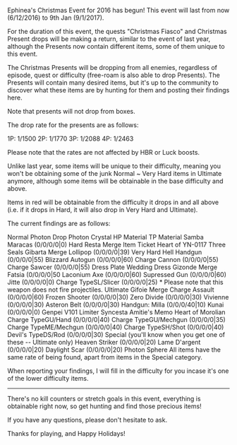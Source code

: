 Ephinea's Christmas Event for 2016 has begun! This event will last from now (6/12/2016) to 9th Jan (9/1/2017).

For the duration of this event, the quests "Christmas Fiasco" and Christmas Present drops will be making a return, similar to the event of last year, although the Presents now contain different items, some of them unique to this event.

The Christmas Presents will be dropping from all enemies, regardless of episode, quest or difficulty (free-roam is also able to drop Presents). The Presents will contain many desired items, but it's up to the community to discover what these items are by hunting for them and posting their findings here.

Note that presents will not drop from boxes.

The drop rate for the presents are as follows:

1P: 1/1500
2P: 1/1770
3P: 1/2088
4P: 1/2463

Please note that the rates are not affected by HBR or Luck boosts.

Unlike last year, some items will be unique to their difficulty, meaning you won't be obtaining some of the junk Normal ~ Very Hard items in Ultimate anymore, although some items will be obtainable in the base difficulty and above.

Items in red will be obtainable from the difficulty it drops in and all above (i.e. if it drops in Hard, it will also drop in Very Hard and Ultimate).

The current findings are as follows:

Normal
Photon Drop
Photon Crystal
HP Material
TP Material
Samba Maracas (0/0/0/0|0)
Hard
Resta Merge
Item Ticket
Heart of YN-0117
Three Seals
Gibarta Merge
Lollipop (0/0/0/0|39)
Very Hard
Hell Handgun (0/0/0/0|55)
Blizzard Autogun (0/0/0/0|60)
Charge Cannon (0/0/0/0|55)
Charge Sawcer (0/0/0/0|55)
Dress Plate
Wedding Dress
Gizonde Merge
Fatsia (0/0/0/0|50
Laconium Axe (0/0/0/0|60)
Supressed Gun (0/0/0/0|60)
Jitte (0/0/0/0|0)
Charge TypeSL/Slicer (0/0/0/0|25) * Please note that this weapon does not fire projectiles.
Ultimate
Gifoie Merge
Charge Assault (0/0/0/0|60)
Frozen Shooter (0/0/0/0|30)
Zero Divide (0/0/0/0|30)
Vivienne (0/0/0/0|30)
Asteron Belt (0/0/0/0|30)
Handgun: Milla (0/0/0/40|10)
Kunai (0/0/0/0|0)
Genpei
V101
Limiter
Syncesta
Amitie's Memo
Heart of Morolian
Charge TypeGU/Hand (0/0/0/0|40)
Charge TypeGU/Mechgun (0/0/0/0|35)
Charge TypeME/Mechgun (0/0/0/0|40)
Charge TypeSH/Shot (0/0/0/0|40)
Devil's TypeDS/Rod (0/0/0/0|30)
Special (you'll know when you get one of these -- Ultimate only)
Heaven Striker (0/0/0/0|20)
Lame D'argent (0/0/0/0|20)
Daylight Scar (0/0/0/0|20)
Photon Sphere
All items have the same rate of being found, apart from items in the Special category.

When reporting your findings, I will fill in the difficulty for you incase it's one of the lower difficulty items.

---

There's no kill counters or stretch goals in this event, everything is obtainable right now, so get hunting and find those precious items!

If you have any questions, please don't hesitate to ask.

Thanks for playing, and Happy Holidays!
